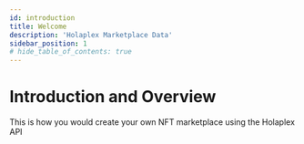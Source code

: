 ```yaml
---
id: introduction
title: Welcome
description: 'Holaplex Marketplace Data'
sidebar_position: 1
# hide_table_of_contents: true
---
```


# Introduction and Overview

This is how you would create your own NFT marketplace using the Holaplex API